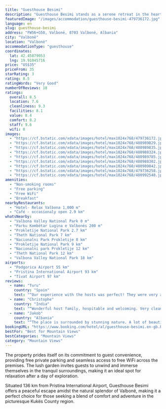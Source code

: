 ```yaml
---
title: "Guesthouse Besimi"
description: "Guesthouse Besimi stands as a serene retreat in the heart of Valbonë, Kukës County, offering travelers a unique blend of comfort and natural beauty."
featuredImage: "/images/accommodation/guesthouse-besimi-479736172.jpg"
language: en
slug: guesthouse-besimi
address: "FW56+G58, Valbonë, 8703 Valbonë, Albania"
city: "Valbonë"
location: "Valbonë"
accommodationType: "guesthouse"
coordinates:
  lat: 42.45879053
  lng: 19.91045716
price: "US$35"
priceFrom: 35
starRating: 3
rating: 8.5
ratingWords: "Very Good"
numberOfReviews: 18
ratings:
  overall: 8.5
  location: 7.6
  cleanliness: 9.3
  facilities: 8.1
  value: 8.4
  comfort: 8.2
  staff: 9.6
  wifi: 0
images:
  - "https://cf.bstatic.com/xdata/images/hotel/max1024x768/479736172.jpg?k=9068d320e0dcad172d01c4c5269aa85158c74d3e98d520ca01b45bf767cb65fe&o=&hp=1"
  - "https://cf.bstatic.com/xdata/images/hotel/max1024x768/480989829.jpg?k=e2d6a0e6be291087ecda7635a657216e97cee3886746f51b3fcdd6dd6a21c4ab&o=&hp=1"
  - "https://cf.bstatic.com/xdata/images/hotel/max1024x768/480989835.jpg?k=e27a2458ae7b56f85733871f5aa5864067d6821f59715440d46b266f8cd2e318&o=&hp=1"
  - "https://cf.bstatic.com/xdata/images/hotel/max1024x768/480988324.jpg?k=d79624f141ba69b5e2feae320383176941c4fe43ad2ddeb4d829e3123e48df6a&o=&hp=1"
  - "https://cf.bstatic.com/xdata/images/hotel/max1024x768/480989785.jpg?k=0a3af7366ed74552ce1abfdfcf094344dd2b62633da68bb1f77a22646e3ff095&o=&hp=1"
  - "https://cf.bstatic.com/xdata/images/hotel/max1024x768/480988302.jpg?k=6b07f3adc66459468f6a13992781d432dad37d4318072342b3ea4797f1c474f8&o=&hp=1"
  - "https://cf.bstatic.com/xdata/images/hotel/max1024x768/480989842.jpg?k=b4fb82230bb9a7a9d17e41db0d261f675afe6bf01c5705eb38b8cfe6466746ad&o=&hp=1"
  - "https://cf.bstatic.com/xdata/images/hotel/max1024x768/479736258.jpg?k=cdec53c2ea935b3d8e9d55c34240dac93c00a47ff5e3bb9c0d240dcb87456bbe&o=&hp=1"
  - "https://cf.bstatic.com/xdata/images/hotel/max1024x768/480992548.jpg?k=58437c7e28b5eefb1147b5ae8b45265daf7df6c9fb608d0c4ed0a40029d2161f&o=&hp=1"
amenities:
  - "Non-smoking rooms"
  - "Free parking"
  - "Free WiFi"
  - "Breakfast"
nearbyRestaurants:
  - "Hotel- Relax Valbona 1,000 m"
  - "Café - occasionaly open 2.9 km"
whatsNearby:
  - "Valbona Valley National Park 0 m"
  - "Parku Kombëtar Lugina e Valbonës 200 m"
  - "Prokletije National Park 2.7 km"
  - "Theth National Park 7 km"
  - "Nacionalni Park Prokletije 8 km"
  - "Prokletije National Park 9 km"
  - "Nacionalni park Prokletije 12 km"
  - "Theth National Park 12 km"
  - "Valbona Valley National Park 18 km"
airports:
  - "Podgorica Airport 55 km"
  - "Pristina International Airport 93 km"
  - "Tivat Airport 97 km"
reviews:
  - name: "Turu"
    country: "Spain"
    text: "“Our experience with the hosts was perfect! They were very attentive and helped us providing with a packed lunch, offered taxi service to the start of the hiking and the room was very clean and spacious”"
  - name: "Christophe"
    country: "India"
    text: "“Wonderful host family, hospitable and welcoming. Very clean and confortable rooms. Very hearty break with fresh products from the farm including delicious pancakes. A stone through from Valbona.”"
  - name: "Jakob"
    country: "Albania"
    text: "“The place is surrounded by stunning nature. A lot of beautiful hiking trails are easy to reach. Breakfast is made out of selfproduced ingredients - very tasteful and traditional. The owner-family of the place is welcoming and interesting to talk...”"
bookingURL: "https://www.booking.com/hotel/al/guesthouse-besimi.en-gb.html?aid=8035640"
bestFor: "Best for Mountain Views"
bestCategories: "Mountain Views"
category: "Mountain Views"
---
```


The property prides itself on its commitment to guest convenience, providing free private parking and seamless access to free WiFi across the premises. The lush garden invites guests to unwind and immerse themselves in the tranquil surroundings, making it an ideal spot for relaxation after a day of exploration.

Situated 136 km from Pristina International Airport, Guesthouse Besimi offers a peaceful escape amidst the natural splendor of Valbonë, making it a perfect choice for those seeking a blend of comfort and adventure in the picturesque Kukës County region.